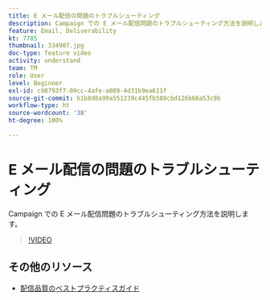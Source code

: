```yaml
---
title: E メール配信の問題のトラブルシューティング
description: Campaign での E メール配信問題のトラブルシューティング方法を説明します。
feature: Email, Deliverability
kt: 7785
thumbnail: 334907.jpg
doc-type: feature video
activity: understand
team: TM
role: User
level: Beginner
exl-id: c98793f7-09cc-4afe-a089-4d31b9ea611f
source-git-commit: b1b8d8a99a551239c445fb588cbd126b66a53c9b
workflow-type: ht
source-wordcount: '38'
ht-degree: 100%

---
```


# E メール配信の問題のトラブルシューティング

Campaign での E メール配信問題のトラブルシューティング方法を説明します。

>[!VIDEO](https://video.tv.adobe.com/v/334907?quality=12&learn=on)

## その他のリソース

* [配信品質のベストプラクティスガイド](https://experienceleague.adobe.com/docs/deliverability-learn/deliverability-best-practice-guide/introduction.html?lang=ja)
